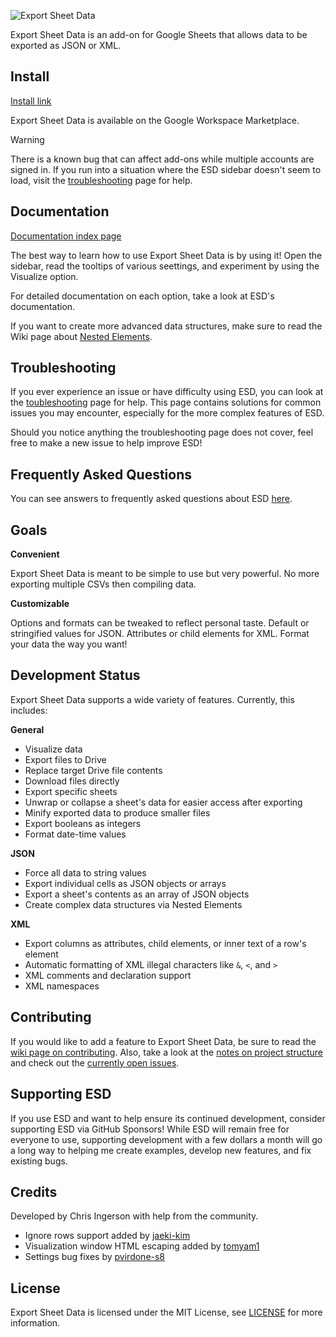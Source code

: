 ![Export Sheet Data](images/esd_banner.png)

Export Sheet Data is an add-on for Google Sheets that allows data to be exported as JSON or XML.

Install
-------
[Install link](https://workspace.google.com/marketplace/app/export_sheet_data/903838927001)

Export Sheet Data is available on the Google Workspace Marketplace.

> [!WARNING]
> There is a known bug that can affect add-ons while multiple accounts are signed in. If you run into a situation where the ESD sidebar doesn't seem to load, visit the [troubleshooting](docs/troubleshooting.md) page for help.

Documentation
-------------
[Documentation index page](https://github.com/Synthoid/ExportSheetData/blob/master/docs/index.md)

The best way to learn how to use Export Sheet Data is by using it! Open the sidebar, read the tooltips of various seettings, and experiment by using the Visualize option.

For detailed documentation on each option, take a look at ESD's documentation.

If you want to create more advanced data structures, make sure to read the Wiki page about [Nested Elements](https://github.com/Synthoid/ExportSheetData/wiki/Nested-Elements).

Troubleshooting
---------------
If you ever experience an issue or have difficulty using ESD, you can look at the [toubleshooting](docs/troubleshooting.md) page for help. This page contains solutions for common issues you may encounter, especially for the more complex features of ESD.

Should you notice anything the troubleshooting page does not cover, feel free to make a new issue to help improve ESD!

Frequently Asked Questions
--------------------------
You can see answers to frequently asked questions about ESD [here](docs/faq.md).

Goals
-----
**Convenient**

Export Sheet Data is meant to be simple to use but very powerful. No more exporting multiple CSVs then compiling data.

**Customizable**

Options and formats can be tweaked to reflect personal taste. Default or stringified values for JSON. Attributes or child elements for XML. Format your data the way you want!

Development Status
------------------
Export Sheet Data supports a wide variety of features. Currently, this includes:

**General**
- Visualize data
- Export files to Drive
- Replace target Drive file contents
- Download files directly
- Export specific sheets
- Unwrap or collapse a sheet's data for easier access after exporting
- Minify exported data to produce smaller files
- Export booleans as integers
- Format date-time values

**JSON**
- Force all data to string values
- Export individual cells as JSON objects or arrays
- Export a sheet's contents as an array of JSON objects
- Create complex data structures via Nested Elements

**XML**
- Export columns as attributes, child elements, or inner text of a row's element
- Automatic formatting of XML illegal characters like `&`, `<`, and `>`
- XML comments and declaration support
- XML namespaces
 
Contributing
------------
If you would like to add a feature to Export Sheet Data, be sure to read the [wiki page on contributing](https://github.com/Synthoid/ExportSheetData/wiki/Contributing). Also, take a look at the [notes on project structure](https://github.com/Synthoid/ExportSheetData/wiki/Project-Structure) and check out the [currently open issues](https://github.com/Synthoid/ExportSheetData/issues).

Supporting ESD
--------------
If you use ESD and want to help ensure its continued development, consider supporting ESD via GitHub Sponsors! While ESD will remain free for everyone to use, supporting development with a few dollars a month will go a long way to helping me create examples, develop new features, and fix existing bugs.

Credits
-------
Developed by Chris Ingerson with help from the community.

- Ignore rows support added by [jaeki-kim](https://github.com/jaeki-kim)
- Visualization window HTML escaping added by [tomyam1](https://github.com/tomyam1)
- Settings bug fixes by [pvirdone-s8](https://github.com/pvirdone-s8)

License
-------
Export Sheet Data is licensed under the MIT License, see [LICENSE](https://github.com/Synthoid/ExportSheetData/blob/master/LICENSE) for more information.
